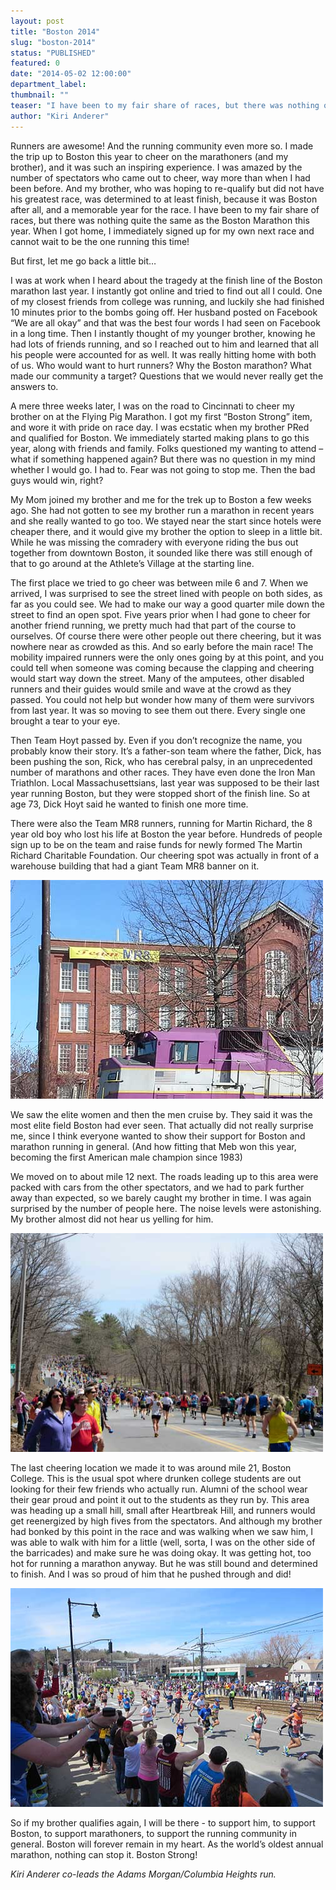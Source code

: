 ```yaml
---
layout: post
title: "Boston 2014"
slug: "boston-2014"
status: "PUBLISHED"
featured: 0
date: "2014-05-02 12:00:00"
department_label: 
thumbnail: ""
teaser: "I have been to my fair share of races, but there was nothing quite the same as the Boston Marathon this year."
author: "Kiri Anderer"
---
```

<p class="western">Runners are awesome! And the running community even more so. I made the trip up to Boston this year to cheer on the marathoners (and my brother), and it was such an inspiring experience. I was amazed by the number of spectators who came out to cheer, way more than when I had been before. And my brother, who was hoping to re-qualify but did not have his greatest race, was determined to at least finish, because it was Boston after all, and a memorable year for the race. I have been to my fair share of races, but there was nothing quite the same as the Boston Marathon this year. When I got home, I immediately signed up for my own next race and cannot wait to be the one running this time!</p><p class="western">But first, let me go back a little bit&hellip;</p><p class="western">I was at work when I heard about the tragedy at the finish line of the Boston marathon last year. I instantly got online and tried to find out all I could. One of my closest friends from college was running, and luckily she had finished 10 minutes prior to the bombs going off. Her husband posted on Facebook &ldquo;We are all okay&rdquo; and that was the best four words I had seen on Facebook in a long time. Then I instantly thought of my younger brother, knowing he had lots of friends running, and so I reached out to him and learned that all his people were accounted for as well. It was really hitting home with both of us. Who would want to hurt runners? Why the Boston marathon? What made our community a target? Questions that we would never really get the answers to.</p><p class="western">A mere three weeks later, I was on the road to Cincinnati to cheer my brother on at the Flying Pig Marathon. I got my first &ldquo;Boston Strong&rdquo; item, and wore it with pride on race day. I was ecstatic when my brother PRed and qualified for Boston. We immediately started making plans to go this year, along with friends and family. Folks questioned my wanting to attend &ndash; what if something happened again? But there was no question in my mind whether I would go. I had to. Fear was not going to stop me. Then the bad guys would win, right?</p><p class="western">My Mom joined my brother and me for the trek up to Boston a few weeks ago. She had not gotten to see my brother run a marathon in recent years and she really wanted to go too. We stayed near the start since hotels were cheaper there, and it would give my brother the option to sleep in a little bit. While he was missing the comradery with everyone riding the bus out together from downtown Boston, it sounded like there was still enough of that to go around at the Athlete&rsquo;s Village at the starting line.</p><p class="western">The first place we tried to go cheer was between mile 6 and 7. When we arrived, I was surprised to see the street lined with people on both sides, as far as you could see. We had to make our way a good quarter mile down the street to find an open spot. Five years prior when I had gone to cheer for another friend running, we pretty much had that part of the course to ourselves. Of course there were other people out there cheering, but it was nowhere near as crowded as this. And so early before the main race! The mobility impaired runners were the only ones going by at this point, and you could tell when someone was coming because the clapping and cheering would start way down the street. Many of the amputees, other disabled runners and their guides would smile and wave at the crowd as they passed. You could not help but wonder how many of them were survivors from last year. It was so moving to see them out there. Every single one brought a tear to your eye.&nbsp;</p><p class="western">Then Team Hoyt passed by. Even if you don&rsquo;t recognize the name, you probably know their story. It&rsquo;s a father-son team where the father, Dick, has been pushing the son, Rick, who has cerebral palsy, in an unprecedented number of marathons and other races. They have even done the Iron Man Triathlon. Local Massachusettsians, last year was supposed to be their last year running Boston, but they were stopped short of the finish line. So at age 73, Dick Hoyt said he wanted to finish one more time.</p><p class="western">There were also the Team MR8 runners, running for Martin Richard, the 8 year old boy who lost his life at Boston the year before. Hundreds of people sign up to be on the team and raise funds for newly formed The Martin Richard Charitable Foundation. Our cheering spot was actually in front of a warehouse building that had a giant Team MR8 banner on it.</p><p class="western"><img src="/media/uploads/blog/20140502-boston-1.jpg" alt="Boston race photo" width="500" height="350" /></p><p class="western">We saw the elite women and then the men cruise by. They said it was the most elite field Boston had ever seen. That actually did not really surprise me, since I think everyone wanted to show their support for Boston and marathon running in general. (And how fitting that Meb won this year, becoming the first American male champion since 1983)&nbsp;</p><p class="western">We moved on to about mile 12 next. The roads leading up to this area were packed with cars from the other spectators, and we had to park further away than expected, so we barely caught my brother in time. I was again surprised by the number of people here. The noise levels were astonishing. My brother almost did not hear us yelling for him.&nbsp;</p><p class="western"><img src="/media/uploads/blog/20140502-boston-2.jpg" alt="Boston race photo" width="500" height="350" /></p><p class="western">The last cheering location we made it to was around mile 21, Boston College. This is the usual spot where drunken college students are out looking for their few friends who actually run. Alumni of the school wear their gear proud and point it out to the students as they run by. This area was heading up a small hill, small after Heartbreak Hill, and runners would get reenergized by high fives from the spectators. And although my brother had bonked by this point in the race and was walking when we saw him, I was able to walk with him for a little (well, sorta, I was on the other side of the barricades) and make sure he was doing okay. It was getting hot, too hot for running a marathon anyway. But he was still bound and determined to finish. And I was so proud of him that he pushed through and did!</p><p class="western"><img src="/media/uploads/blog/20140502-boston-3.jpg" alt="Boston race photo" width="500" height="350" /></p><p class="western">So if my brother qualifies again, I will be there - to support him, to support Boston, to support marathoners, to support the running community in general. Boston will forever remain in my heart. As the world&rsquo;s oldest annual marathon, nothing can stop it. Boston Strong!</p><p class="western"><em>Kiri Anderer co-leads the Adams Morgan/Columbia Heights run.</em></p>
